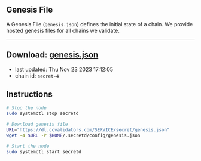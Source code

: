 ## Genesis File
A Genesis File (`genesis.json`) defines the initial state of a chain. We provide hosted genesis files for all chains we validate.

---
**Download: [genesis.json](https://dl.ccvalidators.com/SERVICE/secret/genesis.json)**
---

- last updated: Thu Nov 23 2023 17:12:05
- chain id: `secret-4`

## Instructions
```sh
# Stop the node
sudo systemctl stop secretd

# Download genesis file
URL="https://dl.ccvalidators.com/SERVICE/secret/genesis.json"
wget -4 $URL -P $HOME/.secretd/config/genesis.json

# Start the node
sudo systemctl start secretd
```
